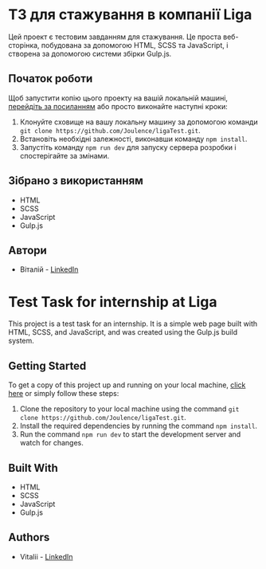 # ТЗ для стажування в компанії Liga

Цей проект є тестовим завданням для стажування. Це проста веб-сторінка, побудована за допомогою HTML, SCSS та JavaScript, і створена за допомогою системи збірки Gulp.js.

## Початок роботи

Щоб запустити копію цього проекту на вашій локальній машині, [перейдіть за посиланням](https://joulence.github.io/ligaTest/dist/) або просто виконайте наступні кроки:

1. Клонуйте сховище на вашу локальну машину за допомогою команди `git clone https://github.com/Joulence/ligaTest.git`.
2. Встановіть необхідні залежності, виконавши команду `npm install`.
3. Запустіть команду `npm run dev` для запуску сервера розробки і спостерігайте за змінами.

## Зібрано з використанням

- HTML
- SCSS
- JavaScript
- Gulp.js

## Автори

- Віталій - [LinkedIn](https://www.linkedin.com/in/vitalii-chernysh/)



# Test Task for internship at Liga

This project is a test task for an internship. It is a simple web page built with HTML, SCSS, and JavaScript, and was created using the Gulp.js build system.

## Getting Started

To get a copy of this project up and running on your local machine, [click here](https://joulence.github.io/ligaTest/dist/) or simply follow these steps:

1. Clone the repository to your local machine using the command `git clone https://github.com/Joulence/ligaTest.git`.
2. Install the required dependencies by running the command `npm install`.
3. Run the command `npm run dev` to start the development server and watch for changes.

## Built With

- HTML
- SCSS
- JavaScript
- Gulp.js

## Authors

- Vitalii - [LinkedIn](https://www.linkedin.com/in/vitalii-chernysh/)